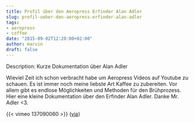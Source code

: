 ```yaml
---
title: Profil über den Aeropress Erfinder Alan Adler
slug: profil-ueber-den-aeropress-erfinder-alan-adler
tags:
- aeropress
- coffee
date: "2015-09-02T12:20:00+02:00"
author: marvin
draft: false
---
```

Description: Kurze Dokumentation über Alan Adler

Wieviel Zeit ich schon verbracht habe um Aeropress Videos auf Youtube zu schauen. Es ist immer noch meine liebste Art Kaffee zu zubereiten. Vor allem gibt es endlose Möglichkeiten und Methoden für den Brühprozess. Hier eine kleine Dokumentation über den Erfinder Alan Adler. Danke Mr. Adler <3.

{{< vimeo 137090060 >}}
([via](http://worldaeropresschampionship.com/2015/09/02/inventor-portrait-alan-adler/))